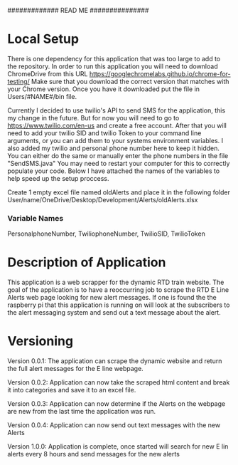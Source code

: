 #############   READ ME   ###############

# Local Setup

There is one dependency for this application that was too large to add to the repository. 
In order to run this application you will need  to download ChromeDrive from this URL 
https://googlechromelabs.github.io/chrome-for-testing/ 
Make sure that you download the correct version that matches with your Chrome version. 
Once you have it downloaded put the file in Users/#NAME#/bin file.

Currently I decided to use twilio's API to send SMS for the application, this my change in the 
future. But for now you will need to go to https://www.twilio.com/en-us and create a free account. 
After that you will need to add your twilio SID and twilio Token to your command line arguments, or you
can add them to your systems environment variables. I also added my twilio and personal phone number here
to keep it hidden. You can either do the same or manually enter the phone numbers in the file "SendSMS.java"
You may need to restart your computer for this to correctly populate your code. Below I have attached the names of
the variables to help speed up the setup proccess.

Create 1 empty excel file named oldAlerts and place it in the following folder
User/name/OneDrive/Desktop/Development/Alerts/oldAlerts.xlsx

### Variable Names
PersonalphoneNumber, TwiliophoneNumber, TwilioSID, TwilioToken



# Description of Application

This application is a web scrapper for the dynamic RTD train website. The goal of the application is to have a reoccurring job 
to scrape the RTD E Line Alerts web page looking for new alert messages. If one is found the the raspberry pi that this application is 
running on will look at the subscribers to the alert messaging system and send out a text message about the alert. 


# Versioning

Version 0.0.1:
The application can scrape the dynamic website and return the full alert messages for the E line
webpage. 

Version 0.0.2: Application can now take the scraped html content and break it into categories and save it to an excel file.

Version 0.0.3: Application can now determine if the Alerts on the webpage are new from the last time the application was run. 

Version 0.0.4: Application can now send out text messages with the new Alerts

Version 1.0.0: Application is complete, once started will search for new E lin alerts every 8 hours and send messages for the new alerts

